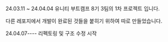 24.03.11 ~ 24.04.04
유니티 부트캠프 8기 3팀의 1차 프로젝트 입니다.

다른 레포지에서 개발이 완료된 것들을 붙히기 위하여 따로 만들었습니다.


24.04.07---- 리펙토링 및 구조 수정 시작
